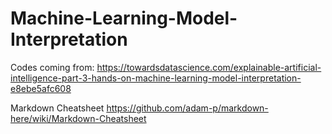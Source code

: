 # Machine-Learning-Model-Interpretation
Codes coming from: https://towardsdatascience.com/explainable-artificial-intelligence-part-3-hands-on-machine-learning-model-interpretation-e8ebe5afc608

Markdown Cheatsheet
https://github.com/adam-p/markdown-here/wiki/Markdown-Cheatsheet
